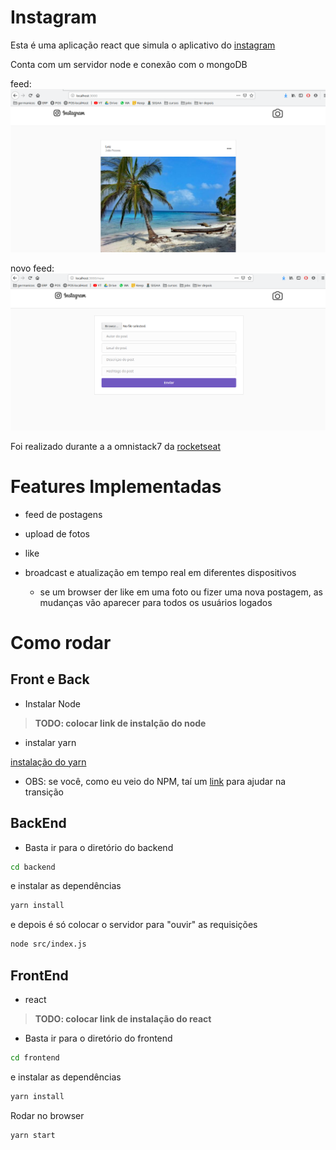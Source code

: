 # Instagram

Esta é uma aplicação react que simula o aplicativo do [instagram](https://www.instagram.com/)

Conta com um servidor node e conexão com o mongoDB

feed:
![feed](imagens_readme/Screenshot_20190802_161212.png)

novo feed:
![feed](imagens_readme/Screenshot_20190802_161035.png)


Foi realizado durante a a omnistack7 da [rocketseat](https://rocketseat.com.br/)

# Features Implementadas
- feed de postagens

- upload de fotos

- like

- broadcast e atualização em tempo real em diferentes dispositivos
    - se um browser der like em uma foto ou fizer uma nova postagem, as mudanças vão aparecer para todos os usuários logados

# Como rodar

## Front e Back

- Instalar Node

> **TODO: colocar link de instalção do node**

- instalar yarn

[instalação do yarn](https://yarnpkg.com/pt-BR/docs/install#debian-stable)


- OBS: se você, como eu veio do NPM, taí um [link](https://yarnpkg.com/lang/pt-br/docs/migrating-from-npm/) para ajudar na transição


## BackEnd

- Basta ir para o diretório do backend
```sh
cd backend
```

e instalar as dependências
```sh
yarn install
```

e depois é só colocar o servidor para "ouvir" as requisições
```sh
node src/index.js
```


## FrontEnd

- react

> **TODO: colocar link de instalação do react**

- Basta ir para o diretório do frontend
```sh
cd frontend
```

e instalar as dependências
```sh
yarn install
```

Rodar no browser
```sh
yarn start
```